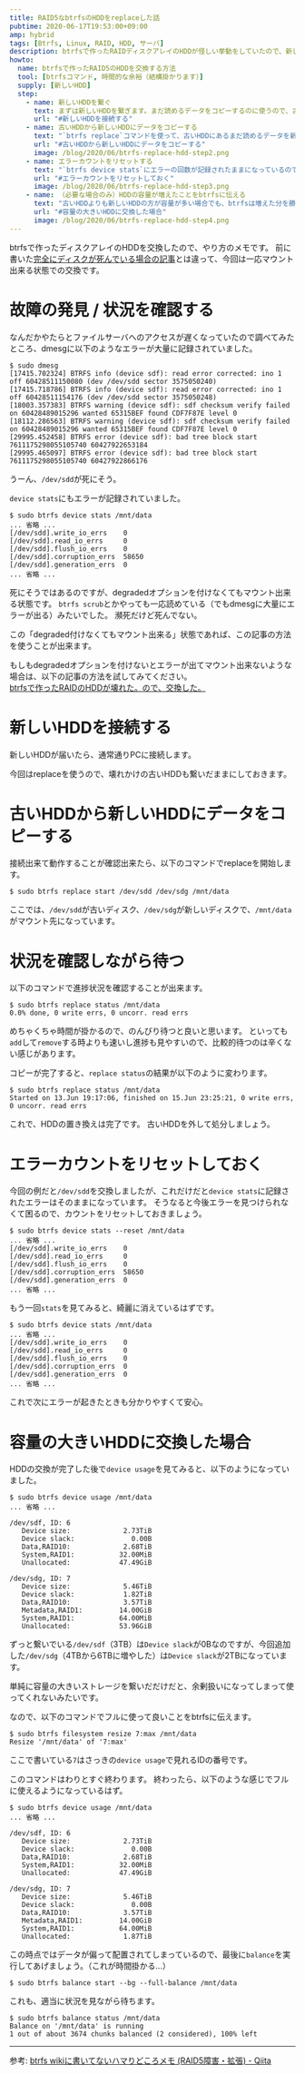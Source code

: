 ```yaml
---
title: RAID5なbtrfsのHDDをreplaceした話
pubtime: 2020-06-17T19:53:00+09:00
amp: hybrid
tags: [Btrfs, Linux, RAID, HDD, サーバ]
description: btrfsで作ったRAIDディスクアレイのHDDが怪しい挙動をしていたので、新しいHDDに交換しました。まだマウント出来る状態のHDDを新しいものに置き換えて、ついでに容量を大きくする方法のメモです。
howto:
  name: btrfsで作ったRAID5のHDDを交換する方法
  tool: [btrfsコマンド, 時間的な余裕（結構掛かります）]
  supply: [新しいHDD]
  step:
    - name: 新しいHDDを繋ぐ
      text: まずは新しいHDDを繋ぎます。まだ読めるデータをコピーするのに使うので、古いHDDは繋いだままにします。
      url: "#新しいHDDを接続する"
    - name: 古いHDDから新しいHDDにデータをコピーする
      text: "`btrfs replace`コマンドを使って、古いHDDにあるまだ読めるデータを新しいHDDにコピーします。結構時間が掛かります。"
      url: "#古いHDDから新しいHDDにデータをコピーする"
      image: /blog/2020/06/btrfs-replace-hdd-step2.png
    - name: エラーカウントをリセットする
      text: "`btrfs device stats`にエラーの回数が記録されたままになっているので、これを`device stats --reset`でリセットします。"
      url: "#エラーカウントをリセットしておく"
      image: /blog/2020/06/btrfs-replace-hdd-step3.png
    - name: （必要な場合のみ）HDDの容量が増えたことをbtrfsに伝える
      text: "古いHDDよりも新しいHDDの方が容量が多い場合でも、btrfsは増えた分を勝手に使ってくれたりはしません。なので、`btrfs filesystem resize`で増えた分を使うようにbtrfsに伝えてあげます。"
      url: "#容量の大きいHDDに交換した場合"
      image: /blog/2020/06/btrfs-replace-hdd-step4.png
---
```


btrfsで作ったディスクアレイのHDDを交換したので、やり方のメモです。
前に書いた[完全にディスクが死んでいる場合の記事](/blog/2017/10/btrfs-replace-broken-hdd)とは違って、今回は一応マウント出来る状態での交換です。


# 故障の発見 / 状況を確認する

なんだかやたらとファイルサーバへのアクセスが遅くなっていたので調べてみたところ、dmesgに以下のようなエラーが大量に記録されていました。

``` shell
$ sudo dmesg
[17415.702324] BTRFS info (device sdf): read error corrected: ino 1 off 60428511150080 (dev /dev/sdd sector 3575050240)
[17415.718786] BTRFS info (device sdf): read error corrected: ino 1 off 60428511154176 (dev /dev/sdd sector 3575050248)
[18003.357383] BTRFS warning (device sdf): sdf checksum verify failed on 60428489015296 wanted 65315BEF found CDF7F87E level 0
[18112.286563] BTRFS warning (device sdf): sdf checksum verify failed on 60428489015296 wanted 65315BEF found CDF7F87E level 0
[29995.452458] BTRFS error (device sdf): bad tree block start 7611175298055105740 60427922653184
[29995.465097] BTRFS error (device sdf): bad tree block start 7611175298055105740 60427922866176
```

うーん、`/dev/sdd`が死にそう。

`device stats`にもエラーが記録されていました。

``` shell
$ sudo btrfs device stats /mnt/data
... 省略 ...
[/dev/sdd].write_io_errs    0
[/dev/sdd].read_io_errs     0
[/dev/sdd].flush_io_errs    0
[/dev/sdd].corruption_errs  58650
[/dev/sdd].generation_errs  0
... 省略 ...
```

死にそうではあるのですが、degradedオプションを付けなくてもマウント出来る状態です。
`btrfs scrub`とかやっても一応読めている（でもdmesgに大量にエラーが出る）みたいでした。
瀕死だけど死んでない。

この「degraded付けなくてもマウント出来る」状態であれば、この記事の方法を使うことが出来ます。

もしもdegradedオプションを付けないとエラーが出てマウント出来ないような場合は、以下の記事の方法を試してみてください。<br />
[btrfsで作ったRAIDのHDDが壊れた。ので、交換した。](/blog/2017/10/btrfs-replace-broken-hdd)


# 新しいHDDを接続する

新しいHDDが届いたら、通常通りPCに接続します。

今回はreplaceを使うので、壊れかけの古いHDDも繋いだままにしておきます。


# 古いHDDから新しいHDDにデータをコピーする

接続出来て動作することが確認出来たら、以下のコマンドでreplaceを開始します。

``` shell
$ sudo btrfs replace start /dev/sdd /dev/sdg /mnt/data
```

ここでは、`/dev/sdd`が古いディスク、`/dev/sdg`が新しいディスクで、`/mnt/data`がマウント先になっています。


# 状況を確認しながら待つ

以下のコマンドで進捗状況を確認することが出来ます。

``` shell
$ sudo btrfs replace status /mnt/data
0.0% done, 0 write errs, 0 uncorr. read errs
```

めちゃくちゃ時間が掛かるので、のんびり待つと良いと思います。
といっても`add`して`remove`する時よりも速いし進捗も見やすいので、比較的待つのは辛くない感じがあります。

コピーが完了すると、`replace status`の結果が以下のように変わります。

``` shell
$ sudo btrfs replace status /mnt/data
Started on 13.Jun 19:17:06, finished on 15.Jun 23:25:21, 0 write errs, 0 uncorr. read errs
```

これで、HDDの置き換えは完了です。
古いHDDを外して処分しましょう。


# エラーカウントをリセットしておく

今回の例だと`/dev/sdd`を交換しましたが、これだけだと`device stats`に記録されたエラーはそのままになっています。
そうなると今後エラーを見つけられなくて困るので、カウントをリセットしておきましょう。

``` shell
$ sudo btrfs device stats --reset /mnt/data
... 省略 ...
[/dev/sdd].write_io_errs    0
[/dev/sdd].read_io_errs     0
[/dev/sdd].flush_io_errs    0
[/dev/sdd].corruption_errs  58650
[/dev/sdd].generation_errs  0
... 省略 ...
```

もう一回`stats`を見てみると、綺麗に消えているはずです。

``` shell
$ sudo btrfs device stats /mnt/data
... 省略 ...
[/dev/sdd].write_io_errs    0
[/dev/sdd].read_io_errs     0
[/dev/sdd].flush_io_errs    0
[/dev/sdd].corruption_errs  0
[/dev/sdd].generation_errs  0
... 省略 ...
```

これで次にエラーが起きたときも分かりやすくて安心。


# 容量の大きいHDDに交換した場合

HDDの交換が完了した後で`device usage`を見てみると、以下のようになっていました。

``` shell
$ sudo btrfs device usage /mnt/data
... 省略 ...

/dev/sdf, ID: 6
   Device size:             2.73TiB
   Device slack:              0.00B
   Data,RAID10:             2.68TiB
   System,RAID1:           32.00MiB
   Unallocated:            47.49GiB

/dev/sdg, ID: 7
   Device size:             5.46TiB
   Device slack:            1.82TiB
   Data,RAID10:             3.57TiB
   Metadata,RAID1:         14.00GiB
   System,RAID1:           64.00MiB
   Unallocated:            53.96GiB
```

ずっと繋いでいる`/dev/sdf`（3TB）は`Device slack`が0Bなのですが、今回追加した`/dev/sdg`（4TBから6TBに増やした）は`Device slack`が2TBになっています。

単純に容量の大きいストレージを繋いだだけだと、余剰扱いになってしまって使ってくれないみたいです。

なので、以下のコマンドでフルに使って良いことをbtrfsに伝えます。

``` shell
$ sudo btrfs filesystem resize 7:max /mnt/data
Resize '/mnt/data' of '7:max'
```

ここで書いている`7`はさっきの`device usage`で見れるIDの番号です。

このコマンドはわりとすぐ終わります。
終わったら、以下のような感じでフルに使えるようになっているはず。

``` shell
$ sudo btrfs device usage /mnt/data
... 省略 ...

/dev/sdf, ID: 6
   Device size:             2.73TiB
   Device slack:              0.00B
   Data,RAID10:             2.68TiB
   System,RAID1:           32.00MiB
   Unallocated:            47.49GiB

/dev/sdg, ID: 7
   Device size:             5.46TiB
   Device slack:              0.00B
   Data,RAID10:             3.57TiB
   Metadata,RAID1:         14.00GiB
   System,RAID1:           64.00MiB
   Unallocated:             1.87TiB
```

この時点ではデータが偏って配置されてしまっているので、最後に`balance`を実行してあげましょう。（これが時間掛かる…）

``` shell
$ sudo btrfs balance start --bg --full-balance /mnt/data
```

これも、適当に状況を見ながら待ちます。

``` shell
$ sudo btrfs balance status /mnt/data
Balance on '/mnt/data' is running
1 out of about 3674 chunks balanced (2 considered), 100% left
```

---

参考: [btrfs wikiに書いてないハマりどころメモ (RAID5障害・拡張) - Qiita](https://qiita.com/ko-zu/items/49c54609df2e2cb36419)
